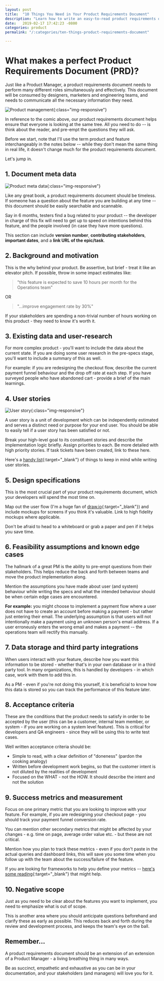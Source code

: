 ```yaml
---
layout: post
title:  "10 Things You Need in Your Product Requirements Document"
description: "Learn how to write an easy-to-read product requirements document (PRD) that works for all stakeholders - with this simple ten-point checklist."
date:   2019-02-17 17:42:23 -0800
categories: product
permalink: "/:categories/ten-things-product-requirements-document"

---
```



# What makes a perfect Product Requirements Document (PRD)?

Just like a Product Manager, a product requirements document needs to perform many different roles simultaneously and effectively. This document will be consumed by designers, marketers and engineering teams, and needs to communicate all the necessary information they need.

![Product management](/images/product-management.gif){:class="img-responsive"}

In reference to the comic above, our product requirements document helps ensure that everyone is looking at the same tree. All you need to do -- is think about the reader, and pre-empt the questions they will ask.

Before we start, note that I'll use the term product and feature interchangeably in the notes below -- while they don't mean the same thing in real life, it doesn't change much for the product requirements document.  

Let's jump in.


## 1. Document meta data

![Product meta data](/images/product-meta-data.png){:class="img-responsive"}

Like any great book, a product requirements document should be timeless. If someone has a question about the feature you are building at any time -- this document should be easily searchable and scannable.

Say in 6 months, testers find a bug related to your product -- the developer in charge of this fix will need to get up to speed on intentions behind this feature, and the people involved (in case they have more questions).

This section can include **version number**, **contributing stakeholders**, **important dates**, and a **link URL of the epic/task**.


## 2. Background and motivation

This is the why behind your product. Be assertive, but brief - treat it like an elevator pitch. If possible, throw in some impact estimates like:  
  
> "this feature is expected to save 10 hours per month for the Operations team"  

OR  

> "...improve engagement rate by 30%" 
  	
If your stakeholders are spending a non-trivial number of hours working on this product - they need to know it's worth it.


## 3. Existing data and user-research



For more complex product - you'll want to include the data about the current state. If you are doing some user research in the pre-specs stage, you'll want to include a summary of this as well.

For example: if you are redesigning the checkout flow, describe the current payment funnel behaviour and the drop off rate at each step. If you have surveyed people who have abandoned cart - provide a brief of the main learnings.

## 4. User stories

![User story](/images/user-story.png){:class="img-responsive"}

A user story is a unit of development which can be independently estimated and serves a distinct need or purpose for your end user. You should be able to easily tell if a user story has been satisfied or not.

Break your high-level goal to its constituent stories and describe the implementation logic briefly. Assign priorities to each. Be more detailed with high priority stories. If task tickets have been created, link to these here.

Here's a [handy list](https://www.romanpichler.com/blog/10-tips-writing-good-user-stories/){:target="_blank"} of things to keep in mind while writing user stories.

## 5. Design specifications

This is the most crucial part of your product requirements document, which your developers will spend the most time on.

Map out the user flow (I'm a huge fan of [draw.io](www.draw.io){:target="_blank"}) and include mockups for screens if you think it's valuable. Link to high fidelity mockups where applicable. 
  
Don't be afraid to head to a whiteboard or grab a paper and pen if it helps you save time.  

## 6. Feasibility assumptions and known edge cases

The hallmark of a great PM is the ability to pre-empt questions from their stakeholders. This helps reduce the back and forth between teams and move the product implementation along.

Mention the assumptions you have made about user (and system) behaviour while writing the specs and what the intended behaviour should be when certain edge cases are encountered.

**For example:** you might choose to implement a payment flow where a user does not have to create an account before making a payment - but rather just entering their email. The underlying assumption is that users will not intentionally make a payment using an unknown person's email address. If a user erroneusly enters the wrong email and makes a payment -- the operations team will rectify this manually. 

## 7. Data storage and third party integrations

When users interact with your feature, describe how you want this information to be stored - whether that's in your own database or in a third party tool. In many organizations, this is handled by developers - in which case, work with them to add this in. 
  
As a PM - even if you're not doing this yourself, it is beneficial to know how this data is stored so you can track the performance of this feature later.

## 8. Acceptance criteria

These are the conditions that the product needs to satisfy in order to be accepted by the user (this can be a customer, internal team member, or system - if you are working on a system level feature). This is critical for developers and QA engineers - since they will be using this to write test cases.  
  
Well written acceptance criteria should be:  
* Simple to read, with a clear definition of "doneness" (pardon the cooking analogy) 
* Written before development work begins, so that the customer intent is not diluted by the realities of development 
* Focused on the WHAT - not the HOW. It should describe the intent and not the solution

## 9. Success metrics and measurement

Focus on one primary metric that you are looking to improve with your feature. For example, if you are redesigning your checkout page - you should track your payment funnel conversion rate.

You can mention other secondary metrics that might be affected by your changes - e.g. time on page, average order value etc. - but these are not critical.

Mention how you plan to track these metrics - even if you don't paste in the actual queries and dashboard links, this will save you some time when you follow up with the team about the success/failure of the feature.

If you are looking for frameworks to help you define your metrics -- [here's some reading](https://hackernoon.com/metrics-game-framework-5e3dce1be8ac){:target="_blank"} that might help.

## 10. Negative scope

Just as you need to be clear about the features you want to implement, you need to emphasize what is out of scope. 

This is another area where you should anticipate questions beforehand and clarify these as early as possible. This reduces back and forth during the review and development process, and keeps the team's eye on the ball.

## Remember...

A product requirements document should be an extension of an extension of a Product Manager - a living breathing thing in many ways.
  
Be as succinct, empathetic and exhaustive as you can be in your documentation, and your stakeholders (and managers) will love you for it.
